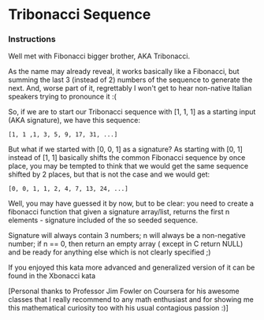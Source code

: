 # Tribonacci Sequence

### Instructions

Well met with Fibonacci bigger brother, AKA Tribonacci.

As the name may already reveal, it works basically like a Fibonacci, but summing the last 3 (instead of 2) numbers of
the sequence to generate the next. And, worse part of it, regrettably I won't get to hear non-native Italian speakers
trying to pronounce it :(

So, if we are to start our Tribonacci sequence with [1, 1, 1] as a starting input (AKA signature), we have this
sequence:

`[1, 1 ,1, 3, 5, 9, 17, 31, ...]`

But what if we started with [0, 0, 1] as a signature? As starting with [0, 1] instead of [1, 1] basically shifts the
common Fibonacci sequence by once place, you may be tempted to think that we would get the same sequence shifted by 2
places, but that is not the case and we would get:

`[0, 0, 1, 1, 2, 4, 7, 13, 24, ...]`

Well, you may have guessed it by now, but to be clear: you need to create a fibonacci function that given a signature
array/list, returns the first n elements - signature included of the so seeded sequence.

Signature will always contain 3 numbers; n will always be a non-negative number; if n == 0, then return an empty array (
except in C return NULL) and be ready for anything else which is not clearly specified ;)

If you enjoyed this kata more advanced and generalized version of it can be found in the Xbonacci kata

[Personal thanks to Professor Jim Fowler on Coursera for his awesome classes that I really recommend to any math enthusiast and for showing me this mathematical curiosity too with his usual contagious passion :)]

